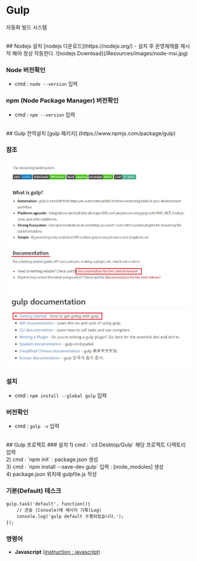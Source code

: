 # Gulp
자동화 빌드 시스템

<br>
## Nodejs 설치
[nodejs 다운로드](https://nodejs.org/)
- 설치 후 운영체제를 재시작 해야 정상 작동한다.
![nodejs Download](/Resources/images/node-msi.jpg)

### Node 버전확인
- cmd : `node --version` 입력

### npm (Node Package Manager) 버전확인
- cmd : `npm --version` 입력

<br>
## Gulp 전역설치
[gulp 패키지] (https://www.npmjs.com/package/gulp)

### 참조 
![Documentation documentation for the current release!](./Resources/images/gulp-documentation.jpg)
![Getting Started](/Resources/images/gulp-documentation_start.jpg)

### 설치 
- cmd : `npm install --global gulp` 입력

### 버전확인 
- cmd : `gulp -v` 입력

<br>
## Gulp 프로젝트
### 설치 
1) cmd : `cd Desktop/Gulp` 해당 프로젝트 디렉토리 입력 <br>
2) cmd : `npm init` : package.json 생성 <br>
3) cmd : `npm install --save-dev gulp` 입력 : [node_modules] 생성 <br>
4) package.json 위치에 gulpfile.js 작성 <br>

### 기본(Default) 테스크  
```md
gulp.task('default', function(){
	// 콘솔 (Console)에 메시지 기록(Log)
	console.log('gulp default 수행되었습니다.');
});
```

### 명령어
- **Javascript** ([instruction : javascript](instruction/javascript/README.md))



